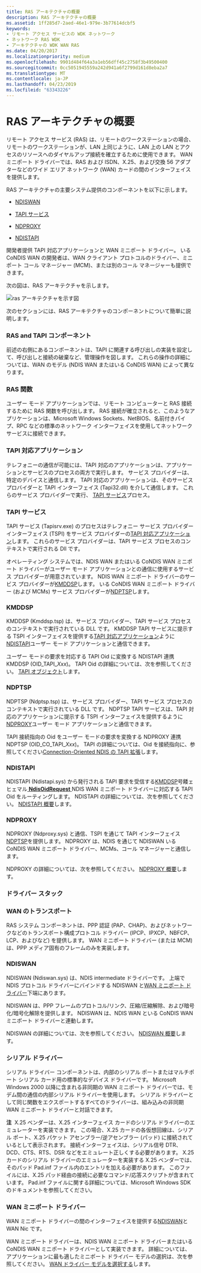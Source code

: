 ```yaml
---
title: RAS アーキテクチャの概要
description: RAS アーキテクチャの概要
ms.assetid: 1ff285d7-2aed-46e1-979e-3b77614dcbf5
keywords:
- リモート アクセス サービスの WDK ネットワーク
- ネットワーク RAS WDK
- アーキテクチャの WDK WAN RAS
ms.date: 04/20/2017
ms.localizationpriority: medium
ms.openlocfilehash: 9901d484f64a3a1eb56dff45c2758f3b49500400
ms.sourcegitcommit: 0cc5051945559a242d941a6f2799d161d8eba2a7
ms.translationtype: MT
ms.contentlocale: ja-JP
ms.lasthandoff: 04/23/2019
ms.locfileid: "63343226"
---
```

# <a name="ras-architecture-overview"></a>RAS アーキテクチャの概要





リモート アクセス サービス (RAS) は、リモートのワークステーションの場合、リモートのワークステーションが、LAN 上同じように、LAN 上の LAN とアクセスのリソースへのダイヤルアップ接続を確立するために使用できます。 WAN ミニポート ドライバーでは、RAS および ISDN、X.25、および交換 56 アダプターなどのワイド エリア ネットワーク (WAN) カードの間のインターフェイスを提供します。

RAS アーキテクチャの主要システム提供のコンポーネントを以下に示します。

-   [NDISWAN](#ddk-ndiswan-ng)

-   [TAPI サービス](#ddk-tapi-service-ng)

-   [NDPROXY](#ddk-ndproxy-ng)

-   [NDISTAPI](#ddk-ndistapi-ng)

開発者提供 TAPI 対応アプリケーションと WAN ミニポート ドライバー。 いる CoNDIS WAN の開発者は、WAN クライアント プロトコルのドライバー、ミニポート コール マネージャー (MCM)、または別のコール マネージャーも提供できます。

次の図は、RAS アーキテクチャを示します。

![ras アーキテクチャを示す図](images/condsras.png)

次のセクションには、RAS アーキテクチャのコンポーネントについて簡単に説明します。

### <a name="ras-and-tapi-components"></a>RAS and TAPI コンポーネント

前述の右側にあるコンポーネントは、TAPI に関連する呼び出しの実装を設定して、呼び出しと接続の破棄など、管理操作を図します。 これらの操作の詳細については、WAN のモデル (NDIS WAN またはいる CoNDIS WAN) によって異なります。

### <a href="" id="ddk-ras-functions-ng"></a>RAS 関数

ユーザー モード アプリケーションでは、リモート コンピューターと RAS 接続するために RAS 関数を呼び出します。 RAS 接続が確立されると、このようなアプリケーションは、Microsoft Windows Sockets、NetBIOS、名前付きパイプ、RPC などの標準のネットワーク インターフェイスを使用してネットワーク サービスに接続できます。

### <a href="" id="ddk-tapi-aware-applications-ng"></a>TAPI 対応アプリケーション

テレフォニーの通信が可能には、TAPI 対応のアプリケーションは、アプリケーションとサービスのプロセスの両方で実行します。 サービス プロバイダーは、特定のデバイスと通信します。 TAPI 対応のアプリケーションは、そのサービス プロバイダーと TAPI インターフェイス (Tapi32.dll) を介して通信します。 これらのサービス プロバイダーで実行、 [TAPI サービス](#ddk-tapi-service-ng)プロセス。

### <a href="" id="ddk-tapi-service-ng"></a>TAPI サービス

TAPI サービス (Tapisrv.exe) のプロセスはテレフォニー サービス プロバイダー インターフェイス (TSPI) をサービス プロバイダーの[TAPI 対応アプリケーション](#ddk-tapi-aware-applications-ng)します。 これらのサービス プロバイダーは、TAPI サービス プロセスのコンテキストで実行される Dll です。

オペレーティング システムでは、NDIS WAN またはいる CoNDIS WAN ミニポート ドライバーがユーザー モード アプリケーションとの通信に使用するサービス プロバイダーが用意されています。 NDIS WAN ミニポート ドライバーのサービス プロバイダーが[KMDDSP](#ddk-kmddsp-ng)します。 いる CoNDIS WAN ミニポート ドライバー (および MCMs) サービス プロバイダーが[NDPTSP](#ddk-ndptsp-ng)します。

### <a href="" id="ddk-kmddsp-ng"></a>KMDDSP

KMDDSP (Kmddsp.tsp) は、サービス プロバイダー、TAPI サービス プロセスのコンテキストで実行されている DLL です。 KMDDSP TAPI サービスに提示する TSPI インターフェイスを提供する[TAPI 対応アプリケーション](#ddk-tapi-aware-applications-ng)ように[NDISTAPI](#ddk-ndistapi-ng)ユーザー モード アプリケーションと通信できます。

ユーザー モードの要求を対応する TAPI Oid に変換する NDISTAPI 連携 KMDDSP (OID\_TAPI\_*Xxx*)。 TAPI Oid の詳細については、次を参照してください。 [TAPI オブジェクト](https://msdn.microsoft.com/library/windows/hardware/ff564235)します。

### <a href="" id="ddk-ndptsp-ng"></a>NDPTSP

NDPTSP (Ndptsp.tsp) は、サービス プロバイダー、TAPI サービス プロセスのコンテキストで実行されている DLL です。 NDPTSP TAPI サービスは、TAPI 対応のアプリケーションに提示する TSPI インターフェイスを提供するように[NDPROXY](#ddk-ndproxy-ng)ユーザー モード アプリケーションと通信できます。

TAPI 接続指向の Oid をユーザー モードの要求を変換する NDPROXY 連携 NDPTSP (OID\_CO\_TAPI\_*Xxx*)。 TAPI の詳細については、Oid を接続指向に、参照してください[Connection-Oriented NDIS の TAPI 拡張](https://msdn.microsoft.com/library/windows/hardware/ff570924)します。

### <a href="" id="ddk-ndistapi-ng"></a>NDISTAPI

NDISTAPI (Ndistapi.sys) から発行される TAPI 要求を受信する[KMDDSP](#ddk-kmddsp-ng)号餧ェヒェマル[ **NdisOidRequest** ](https://msdn.microsoft.com/library/windows/hardware/ff563710) NDIS WAN ミニポート ドライバーに対応する TAPI Oid をルーティングします。 NDISTAPI の詳細については、次を参照してください。 [NDISTAPI 概要](ndistapi-overview.md)します。

### <a href="" id="ddk-ndproxy-ng"></a>NDPROXY

NDPROXY (Ndproxy.sys) と通信、TSPI を通じて TAPI インターフェイス[NDPTSP](#ddk-ndptsp-ng)を提供します。 NDPROXY は、NDIS を通じて NDISWAN いる CoNDIS WAN ミニポート ドライバー、MCMs、コール マネージャーと通信します。

NDPROXY の詳細については、次を参照してください。 [NDPROXY 概要](ndproxy-overview.md)します。

### <a name="driver-stack"></a>ドライバー スタック

### <a href="" id="ddk-wan-transports-ng"></a>WAN のトランスポート

RAS システム コンポーネントは、PPP 認証 (PAP、CHAP)、およびネットワークなどのトランスポート構成プロトコル ドライバー (IPCP、IPXCP、NBFCP、LCP、およびなど) を提供します。 WAN ミニポート ドライバー (または MCM) は、PPP メディア固有のフレームのみを実装します。

### <a href="" id="ddk-ndiswan-ng"></a>NDISWAN

NDISWAN (Ndiswan.sys) は、NDIS intermediate ドライバーです。 上端で NDIS プロトコル ドライバーにバインドする NDISWAN と[WAN ミニポート ドライバー](wan-miniport-drivers.md)下端にあります。

NDISWAN は、PPP フレームのプロトコル/リンク、圧縮/圧縮解除、および暗号化/暗号化解除を提供します。 NDISWAN は、NDIS WAN といる CoNDIS WAN ミニポート ドライバーと連動します。

NDISWAN の詳細については、次を参照してください。 [NDISWAN 概要](ndiswan-overview.md)します。

### <a href="" id="ddk-serial-driver-ng"></a>シリアル ドライバー

シリアル ドライバー コンポーネントは、内部のシリアル ポートまたはマルチポート シリアル カード用の標準的なデバイス ドライバーです。 Microsoft Windows 2000 以降に含まれる非同期の WAN ミニポート ドライバーでは、モデム間の通信の内部シリアル ドライバーを使用します。 シリアル ドライバーとして同じ関数をエクスポートするすべてのドライバーは、組み込みの非同期 WAN ミニポート ドライバーと対話できます。

**注**  X.25 ベンダーは、X.25 インターフェイス カードのシリアル ドライバーのエミュレーターを実装できます。 この場合、X.25 カードの各仮想回線は、シリアル ポート、X.25 パケット アセンブラー/逆アセンブラー (パッド) に接続されているとして表示されます。 接続インターフェイスは、シリアル信号 DTR、DCD、CTS、RTS、DSR などをエミュレート正しくする必要があります。
X.25 カードのシリアル ドライバーのエミュレーターを実装する X.25 ベンダーでは、そのパッド Pad.inf ファイル内のエントリを加える必要があります。 このファイルには、X.25 パッド経由の接続に必要なコマンド/応答スクリプトが含まれています。 Pad.inf ファイルに関する詳細については、Microsoft Windows SDK のドキュメントを参照してください。

 

### <a name="wan-miniport-driver"></a>WAN ミニポート ドライバー

WAN ミニポート ドライバーの間のインターフェイスを提供する[NDISWAN](#ddk-ndiswan-ng)と WAN Nic です。

WAN ミニポート ドライバーは、NDIS WAN ミニポート ドライバーまたはいる CoNDIS WAN ミニポート ドライバーとして実装できます。 詳細については、アプリケーションに最も適したミニポート ドライバー モデルの選択は、次を参照してください。 [WAN ドライバー モデルを選択する](choosing-a-wan-driver-model.md)します。

 

 





